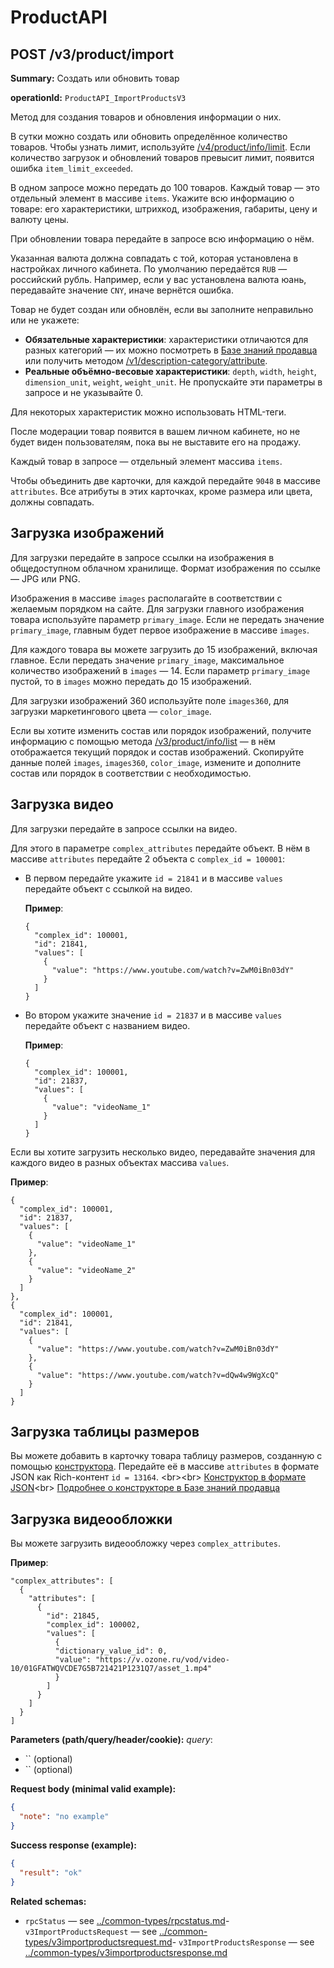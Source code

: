 # ProductAPI

## POST /v3/product/import

**Summary:** Создать или обновить товар

**operationId:** `ProductAPI_ImportProductsV3`

Метод для создания товаров и обновления информации о них.

В сутки можно создать или обновить определённое количество товаров. Чтобы узнать лимит, используйте
[/v4/product/info/limit](#operation/ProductAPI_GetUploadQuota). Если количество загрузок и обновлений товаров
превысит лимит, появится ошибка `item_limit_exceeded`.

В одном запросе можно передать до 100 товаров. Каждый товар — это отдельный элемент в массиве `items`. Укажите
всю информацию о товаре: его характеристики, штрихкод, изображения, габариты, цену и валюту цены.

При обновлении товара передайте в запросе всю информацию о нём.

Указанная валюта должна совпадать с той, которая установлена в настройках личного кабинета. По умолчанию передаётся `RUB` — российский рубль.
Например, если у вас установлена валюта юань, передавайте значение `CNY`, иначе вернётся ошибка.

Товар не будет создан или обновлён, если вы заполните неправильно или не укажете:
   - **Обязательные характеристики**: характеристики отличаются для разных категорий — их можно посмотреть в [Базе знаний продавца](https://docs.ozon.ru/global/products/requirements/product-info/product-characteristics/#обязательные-характеристики) или получить методом [/v1/description-category/attribute](#operation/DescriptionCategoryAPI_GetAttributes).
   - **Реальные объёмно-весовые характеристики**: `depth`, `width`, `height`, `dimension_unit`, `weight`, `weight_unit`. Не пропускайте эти параметры в запросе и не указывайте 0.

Для некоторых характеристик можно использовать HTML-теги.

После модерации товар появится в вашем личном кабинете, но не будет виден пользователям, пока вы не выставите его
на продажу.

Каждый товар в запросе — отдельный элемент массива `items`.

Чтобы объединить две карточки, для каждой передайте `9048` в массиве `attributes`. Все атрибуты в этих карточках, кроме размера или цвета, должны совпадать.

## Загрузка изображений

Для загрузки передайте в запросе ссылки на изображения в общедоступном облачном хранилище.
Формат изображения по ссылке — JPG или PNG.

Изображения в массиве `images` располагайте в соответствии с желаемым порядком на сайте. Для загрузки главного
изображения товара используйте параметр `primary_image`. Если не передать значение `primary_image`, главным будет
первое изображение в массиве `images`.

Для каждого товара вы можете загрузить до 15 изображений, включая главное.
Если передать значение `primary_image`, максимальное количество изображений в `images` — 14.
Если параметр `primary_image` пустой, то в `images` можно передать до 15 изображений.

Для загрузки изображений 360 используйте поле `images360`, для загрузки маркетингового цвета — `color_image`.

Если вы хотите изменить состав или порядок изображений, получите информацию с помощью метода
[/v3/product/info/list](#operation/ProductAPI_GetProductInfoList) — в нём отображается текущий порядок и
состав изображений. Скопируйте данные полей `images`, `images360`, `color_image`, измените и дополните состав или
порядок в соответствии с необходимостью.

## Загрузка видео

Для загрузки передайте в запросе ссылки на видео.

Для этого в параметре `complex_attributes` передайте объект. В нём в массиве `attributes` передайте 2 объекта с `complex_id = 100001`:

- В первом передайте укажите `id = 21841` и в массиве `values` передайте объект с ссылкой на видео.

  __Пример__:

  ```
  {
    "complex_id": 100001,
    "id": 21841,
    "values": [
      {
        "value": "https://www.youtube.com/watch?v=ZwM0iBn03dY"
      }
    ]
  }
  ```

- Во втором укажите значение `id = 21837` и в массиве `values` передайте объект с названием видео.

  __Пример__:

  ```
  {
    "complex_id": 100001,
    "id": 21837,
    "values": [
      {
        "value": "videoName_1"
      }
    ]
  }
  ```

Если вы хотите загрузить несколько видео, передавайте значения для каждого видео в разных объектах массива `values`.

  __Пример__:

  ```
  {
    "complex_id": 100001,
    "id": 21837,
    "values": [
      {
        "value": "videoName_1"
      },
      {
        "value": "videoName_2"
      }
    ]
  },
  {
    "complex_id": 100001,
    "id": 21841,
    "values": [
      {
        "value": "https://www.youtube.com/watch?v=ZwM0iBn03dY"
      },
      {
        "value": "https://www.youtube.com/watch?v=dQw4w9WgXcQ"
      }
    ]
  }
```

## Загрузка таблицы размеров
Вы можете добавить в карточку товара таблицу размеров, созданную с помощью [конструктора](https://table-constructor.ozon.ru/visual-editor). Передайте её в массиве `attributes` в формате JSON как Rich-контент `id = 13164`. &lt;br&gt;&lt;br&gt;
[Конструктор в формате JSON](https://table-constructor.ozon.ru/schema.json)&lt;br&gt;
[Подробнее о конструкторе в Базе знаний продавца](https://docs.ozon.ru/global/products/requirements/size-table-constructor/)

## Загрузка видеообложки

Вы можете загрузить видеообложку через `complex_attributes`.

__Пример__:

```
"complex_attributes": [
  {
    "attributes": [
      {
        "id": 21845,
        "complex_id": 100002,
        "values": [
          {
          "dictionary_value_id": 0,
          "value": "https://v.ozone.ru/vod/video-10/01GFATWQVCDE7G5B721421P1231Q7/asset_1.mp4"
          }
        ]
      }
    ]
  }
]
```

**Parameters (path/query/header/cookie):**
_query_:
- `` (optional)
- `` (optional)

**Request body (minimal valid example):**
```json
{
  "note": "no example"
}
```

**Success response (example):**
```json
{
  "result": "ok"
}
```

**Related schemas:**
- `rpcStatus` — see [../common-types/rpcstatus.md](../common-types/rpcstatus.md)- `v3ImportProductsRequest` — see [../common-types/v3importproductsrequest.md](../common-types/v3importproductsrequest.md)- `v3ImportProductsResponse` — see [../common-types/v3importproductsresponse.md](../common-types/v3importproductsresponse.md)
